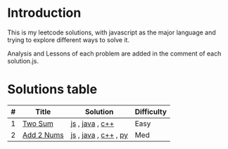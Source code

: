# Introduction
This is my leetcode solutions, with javascript as the major language and trying to explore different ways to solve it.

Analysis and Lessons of each problem are added in the comment of each solution.js.


# Solutions table
| # | Title | Solution | Difficulty |
|---| ----- | -------- | ---------- |
|1|[Two Sum](https://oj.leetcode.com/problems/two-sum/)|[js](./algorithms/twoSum/twoSum.js) , [java](./algorithms/twoSum/twoSum.java) , [c++](./algorithms/twoSum/twoSum.cpp)|Easy|
|2|[Add 2 Nums](https://oj.leetcode.com/problems/add-two-numbers/)|[js](./algorithms/add2Nums/add2Nums.js) , [java](./algorithms/add2Nums/add2Nums.java) , [c++](./algorithms/add2Nums/add2Nums.cpp) , [py](./algorithms/add2Nums/add2Nums.py)|Med|
